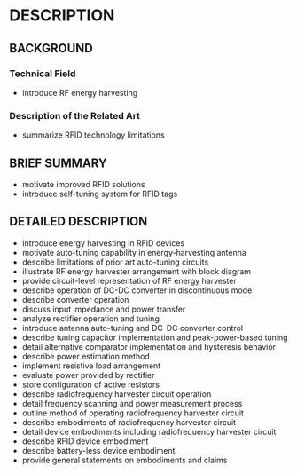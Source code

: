 # DESCRIPTION

## BACKGROUND

### Technical Field

- introduce RF energy harvesting

### Description of the Related Art

- summarize RFID technology limitations

## BRIEF SUMMARY

- motivate improved RFID solutions
- introduce self-tuning system for RFID tags

## DETAILED DESCRIPTION

- introduce energy harvesting in RFID devices
- motivate auto-tuning capability in energy-harvesting antenna
- describe limitations of prior art auto-tuning circuits
- illustrate RF energy harvester arrangement with block diagram
- provide circuit-level representation of RF energy harvester
- describe operation of DC-DC converter in discontinuous mode
- describe converter operation
- discuss input impedance and power transfer
- analyze rectifier operation and tuning
- introduce antenna auto-tuning and DC-DC converter control
- describe tuning capacitor implementation and peak-power-based tuning
- detail alternative comparator implementation and hysteresis behavior
- describe power estimation method
- implement resistive load arrangement
- evaluate power provided by rectifier
- store configuration of active resistors
- describe radiofrequency harvester circuit operation
- detail frequency scanning and power measurement process
- outline method of operating radiofrequency harvester circuit
- describe embodiments of radiofrequency harvester circuit
- detail device embodiments including radiofrequency harvester circuit
- describe RFID device embodiment
- describe battery-less device embodiment
- provide general statements on embodiments and claims


